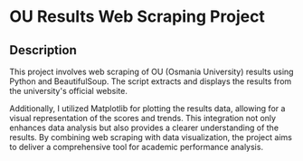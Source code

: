 # OU Results Web Scraping Project

## Description
This project involves web scraping of OU (Osmania University) results using Python and BeautifulSoup. The script extracts and displays the results from the university's official website.

Additionally, I utilized Matplotlib for plotting the results data, allowing for a visual representation of the scores and trends. This integration not only enhances data analysis but also provides a clearer understanding of the results. By combining web scraping with data visualization, the project aims to deliver a comprehensive tool for academic performance analysis.
